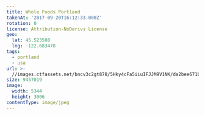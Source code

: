 ```yaml
---
title: Whole Foods Portland
takenAt: '2017-09-20T16:12:33.000Z'
rotation: 0
license: Attribution-NoDerivs License
geo:
  lat: 45.523508
  lng: -122.683478
tags:
  - portland
  - usa
url: >-
  //images.ctfassets.net/bncv3c2gt878/5Hky4cFa5iiuIFJJM9V1NK/da2bee671b4c2d1a60ea999362168f4c/whole-foods-portland_36709921683_o
size: 9457019
image:
  width: 5344
  height: 3006
contentType: image/jpeg
---
```


